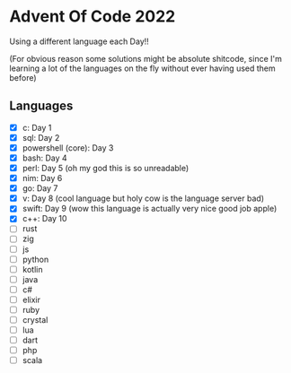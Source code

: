 # Advent Of Code 2022

Using a different language each Day!!

(For obvious reason some solutions might be absolute shitcode, since I'm learning
a lot of the languages on the fly without ever having used them before)

## Languages

- [x] c: Day 1
- [x] sql: Day 2
- [x] powershell (core): Day 3
- [x] bash: Day 4
- [x] perl: Day 5 (oh my god this is so unreadable)
- [x] nim: Day 6
- [x] go: Day 7
- [x] v: Day 8 (cool language but holy cow is the language server bad)
- [x] swift: Day 9 (wow this language is actually very nice good job apple)
- [x] c++: Day 10
- [ ] rust
- [ ] zig
- [ ] js
- [ ] python
- [ ] kotlin
- [ ] java
- [ ] c#
- [ ] elixir
- [ ] ruby
- [ ] crystal
- [ ] lua
- [ ] dart
- [ ] php
- [ ] scala
